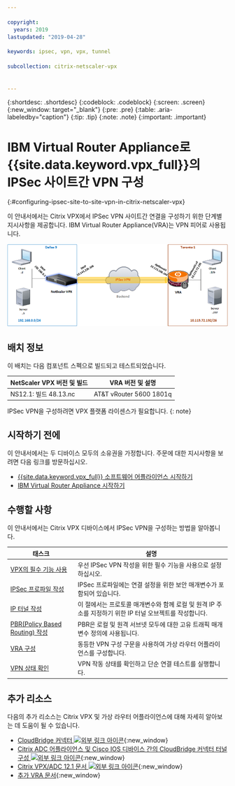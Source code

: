 ```yaml
---

copyright:
  years: 2019
lastupdated: "2019-04-28"

keywords: ipsec, vpn, vpx, tunnel

subcollection: citrix-netscaler-vpx


---
```


{:shortdesc: .shortdesc}
{:codeblock: .codeblock}
{:screen: .screen}
{:new_window: target="_blank"}
{:pre: .pre}
{:table: .aria-labeledby="caption"}
{:tip: .tip}
{:note: .note}
{:important: .important}

# IBM Virtual Router Appliance로 {{site.data.keyword.vpx_full}}의 IPSec 사이트간 VPN 구성
{:#configuring-ipsec-site-to-site-vpn-in-citrix-netscaler-vpx}

이 안내서에서는 Citrix VPX에서 IPSec VPN 사이트간 연결을 구성하기 위한 단계별 지시사항을 제공합니다. IBM Virtual Router Appliance(VRA)는 VPN 피어로 사용됩니다. 

<img src="images/ipsec1.png" alt="그림" style="width: 600px;"/>

## 배치 정보
이 배치는 다음 컴포넌트 스펙으로 빌드되고 테스트되었습니다.

| NetScaler VPX 버전 및 빌드	| VRA 버전 및 설명| 
| ------------- | ------------- | 
| NS12.1: 빌드 48.13.nc | AT&T vRouter 5600 1801q |

IPSec VPN을 구성하려면 VPX 플랫폼 라이센스가 필요합니다.
{: note}

## 시작하기 전에

이 안내서에서는 두 디바이스 모두의 소유권을 가정합니다. 주문에 대한 지시사항을 보려면 다음 링크를 방문하십시오. 

-	[{{site.data.keyword.vpx_full}} 소프트웨어 어플라이언스 시작하기](/docs/infrastructure/citrix-netscaler-vpx?topic=citrix-netscaler-vpx-getting-started)
-	[IBM Virtual Router Appliance 시작하기](/docs/infrastructure/virtual-router-appliance?topic=virtual-router-appliance-getting-started)

## 수행할 사항

이 안내서에서는 Citrix VPX 디바이스에서 IPSec VPN을 구성하는 방법을 알아봅니다.

태스크  |설명
------------- | -------------
[VPX의 필수 기능 사용](/docs/infrastructure/citrix-netscaler-vpx?topic=citrix-netscaler-vpx-enable-required-features-in-vpx) |우선 IPSec VPN 작성을 위한 필수 기능을 사용으로 설정하십시오. 
[IPSec 프로파일 작성](/docs/infrastructure/citrix-netscaler-vpx?topic=citrix-netscaler-vpx-creating-ipsec-profile) |IPSec 프로파일에는 연결 설정을 위한 보안 매개변수가 포함되어 있습니다. 
[IP 터널 작성](/docs/infrastructure/citrix-netscaler-vpx?topic=citrix-netscaler-vpx-creating-ip-tunnel) |이 절에서는 프로토콜 매개변수와 함께 로컬 및 원격 IP 주소를 지정하기 위한 IP 터널 오브젝트를 작성합니다. 
[PBR(Policy Based Routing) 작성](/docs/infrastructure/citrix-netscaler-vpx?topic=citrix-netscaler-vpx-creating-policy-based-routing) | PBR은 로컬 및 원격 서브넷 모두에 대한 고유 트래픽 매개변수 정의에 사용됩니다. 
[VRA 구성](/docs/infrastructure/citrix-netscaler-vpx?topic=citrix-netscaler-vpx-configuring-vra) | 동등한 VPN 구성 구문을 사용하여 가상 라우터 어플라이언스를 구성합니다. 
[VPN 상태 확인](/docs/infrastructure/citrix-netscaler-vpx?topic=citrix-netscaler-vpx-verifying-vpn-tunnel-connection) | VPN 작동 상태를 확인하고 단순 연결 테스트를 실행합니다. 

## 추가 리소스
다음의 추가 리소스는 Citrix VPX 및 가상 라우터 어플라이언스에 대해 자세히 알아보는 데 도움이 될 수 있습니다.

* [CloudBridge 커넥터 ![외부 링크 아이콘](../../icons/launch-glyph.svg "외부 링크 아이콘")](https://docs.citrix.com/en-us/citrix-adc/12-1/system/cloudbridge-connector-introduction.html){:new_window}
* [Citrix ADC 어플라이언스 및 Cisco IOS 디바이스 간의 CloudBridge 커넥터 터널 구성 ![외부 링크 아이콘](../../icons/launch-glyph.svg "외부 링크 아이콘")](https://docs.citrix.com/en-us/citrix-adc/12-1/system/cloudbridge-connector-introduction/cloudbridge-connector-tunnel-cisco.html){:new_window}
* [Citrix VPX/ADC 12.1 문서 ![외부 링크 아이콘](../../icons/launch-glyph.svg "외부 링크 아이콘")](https://docs.citrix.com/en-us/citrix-adc/12-1){:new_window}
* [추가 VRA 문서](/docs/infrastructure/virtual-router-appliance/vra-docs.html#supplemental-vra-documentation){:new_window}
